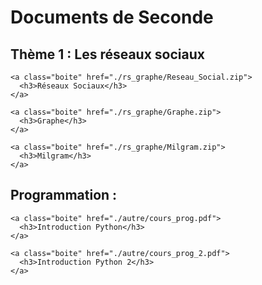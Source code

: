 # Documents de Seconde


<link rel="stylesheet" href="../../assets/style.css" />

## Thème 1 : Les réseaux sociaux

<div class="cours-section">
  <div class="boites-lecons">

    <a class="boite" href="./rs_graphe/Reseau_Social.zip">
      <h3>Réseaux Sociaux</h3>
    </a>

    <a class="boite" href="./rs_graphe/Graphe.zip">
      <h3>Graphe</h3>
    </a>

    <a class="boite" href="./rs_graphe/Milgram.zip">
      <h3>Milgram</h3>
    </a>

  </div>
</div>

<!--

---

## Thème 1 : Internet

<div class="cours-section">
  <div class="boites-lecons">

  </div>
</div>

---

## Thème 2 : Le Web

<div class="cours-section">
  <div class="boites-lecons">


  </div>
</div>


---

## Thème 4 : Les données structurées et leur traitement

<div class="cours-section">
  <div class="boites-lecons">


  </div>
</div>

---

## Thème 5 : Localisation, cartographie et mobilité

<div class="cours-section">
  <div class="boites-lecons">



  </div>
</div>

---

## Thème 6 : Informatique embarquée et objet connectés

<div class="cours-section">
  <div class="boites-lecons">


  </div>
</div>

---

## Thème 7 : La photographie numérique

<div class="cours-section">
  <div class="boites-lecons">



  </div>
</div>

-->

## Programmation :

<div class="cours-section">
  <div class="boites-lecons">

    <a class="boite" href="./autre/cours_prog.pdf">
      <h3>Introduction Python</h3>
    </a>

    <a class="boite" href="./autre/cours_prog_2.pdf">
      <h3>Introduction Python 2</h3>
    </a>

  </div>
</div>
